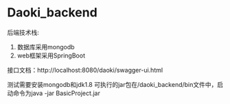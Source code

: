 # Daoki_backend

后端技术栈:
1. 数据库采用mongodb
2. web框架采用SpringBoot

接口文档：http://localhost:8080/daoki/swagger-ui.html

测试需要安装mongodb和jdk1.8
可执行的jar包在/daoki_backend/bin文件中，启动命令为java -jar BasicProject.jar